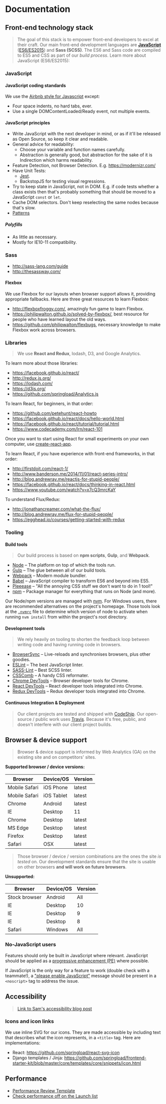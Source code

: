 Documentation
=============

## Front-end technology stack

> The goal of this stack is to empower front-end developers to excel at their craft. Our main front-end development languages are [__JavaScript__](https://developer.mozilla.org/en-US/docs/Web/JavaScript) ([ES6/ES2015](https://babeljs.io/docs/learn-es2015/)) and __Sass (SCSS)__. The ES6 and Sass code are compiled to ES5 and CSS as part of our _build process_.
Learn more about JavaScript (ES6/ES2015):

### JavaScript

#### JavaScript coding standards

We use the [Airbnb style for Javascript](https://github.com/airbnb/javascript) except:

* Four space indents, no hard tabs, ever.
* Use a single DOMContentLoaded/Ready event, not multiple events.

#### JavaScript principles

* Write JavaScript with the next developer in mind, or as if it'll be released as Open Source, so keep it clear and readable.
* General advice for readability:
  * Choose your variable and function names carefully.
  * Abstraction is generally good, but abstraction for the sake of it is Indirection which harms readability.
* Feature Detection, not Browser Detection. E.g. https://modernizr.com/
* Have Unit Tests:
  * [Jest](https://facebook.github.io/jest/).
  * BackstopJS for testing visual regressions.
* Try to keep state in JavaScript, not in DOM. E.g. if code tests whether a class exists then that's probably something that should be moved to a JavaScript `const` or `let`.
* Cache DOM selectors. Don't keep reselecting the same nodes because that's slow.
* [Patterns](https://addyosmani.com/resources/essentialjsdesignpatterns/book/)

##### Polyfills

* As little as necessary.
* Mostly for IE10-11 compatibility.

### Sass

- http://sass-lang.com/guide
- http://thesassway.com/

#### Flexbox

We use Flexbox for our layouts when browser support allows it, providing appropriate fallbacks. Here are three great resources to learn Flexbox:

- http://flexboxfroggy.com/, amazingly fun game to learn Flexbox.
- https://philipwalton.github.io/solved-by-flexbox/, best resource for people who have learned layout the old ways.
- https://github.com/philipwalton/flexbugs, necessary knowledge to make Flexbox work across browsers.

### Libraries

> We use __React and Redux__, lodash, D3, and Google Analytics.

To learn more about those libraries:

- https://facebook.github.io/react/
- http://redux.js.org/
- https://lodash.com/
- https://d3js.org/
- https://github.com/springload/Analytics.js

To learn React, for beginners, in that order:

- https://github.com/petehunt/react-howto
- https://facebook.github.io/react/docs/hello-world.html
- https://facebook.github.io/react/tutorial/tutorial.html
- https://www.codecademy.com/lrn/react-101

Once you want to start using React for small experiments on your own computer, use [create-react-app](https://github.com/facebookincubator/create-react-app/).

To learn React, if you have experience with front-end frameworks, in that order:

- http://firstdoit.com/react-1/
- http://www.banderson.me/2014/11/01/react-series-intro/
- http://blog.andrewray.me/reactjs-for-stupid-people/
- https://facebook.github.io/react/docs/thinking-in-react.html
- https://www.youtube.com/watch?v=x7cQ3mrcKaY

To understand Flux/Redux:

- http://jonathancreamer.com/what-the-flux/
- http://blog.andrewray.me/flux-for-stupid-people/
- https://egghead.io/courses/getting-started-with-redux

### Tooling

#### Build tools

> Our build process is based on __npm scripts__, __Gulp__, and __Webpack__.

- [Node](https://nodejs.org/) – The platform on top of which the tools run.
- [Gulp](http://gulpjs.com/) – The glue between all of our build tools.
- [Webpack](https://webpack.js.org/) – Modern module bundler.
- [Babel](https://babeljs.io/) – JavaScript compiler to transform ES6 and beyond into ES5.
- [Pleeease](http://pleeease.io/) – "All the annoying CSS stuff we don't want to do in 1 tool!"
- [npm](https://www.npmjs.com) – Package manager for everything that runs on Node (and more).

Our Node/npm versions are managed with [nvm](https://github.com/creationix/nvm). For Windows users, there are recommended alternatives on the project's homepage. Those tools look at the [`.nvmrc`](https://github.com/springload/frontend-starter-kit/blob/master/.nvmrc) file to determine which version of node to activate when running `nvm install` from within the project's root directory.

#### Development tools

> We rely heavily on tooling to shorten the feedback loop between writing code and having running code in browsers.

- [BrowserSync](http://www.browsersync.io/) – Live-reloads and synchronises browsers, plus other goodies.
- [ESLint](http://eslint.org/) – The best JavaScript linter.
- [SASS-Lint](https://github.com/sasstools/sass-lint) – Best SCSS linter.
- [CSSComb](http://csscomb.com/) – A handy CSS reformater.
- [Chrome DevTools](https://developer.chrome.com/devtools) – Browser developer tools for Chrome.
- [React DevTools](https://chrome.google.com/webstore/detail/react-developer-tools/fmkadmapgofadopljbjfkapdkoienihi?hl=en) – React developer tools integrated into Chrome.
- [Redux DevTools](https://chrome.google.com/webstore/detail/redux-devtools/lmhkpmbekcpmknklioeibfkpmmfibljd) – Redux developer tools integrated into Chrome.

#### Continuous Integration & Deployment

> Our client projects are tested and shipped with [CodeShip](https://codeship.com). Our open-source / public work uses [Travis](https://travis-ci.org/springload/). Because it's free, public, and doesn't interfere with our client project builds.

## Browser & device support

> Browser & device support is informed by Web Analytics (GA) on the existing site and on competitors' sites.

**Supported browser / device versions:**

| Browser | Device/OS | Version |
|---------|-----------|---------|
| Mobile Safari | iOS Phone | latest |
| Mobile Safari | iOS Tablet | latest |
| Chrome | Android | latest |
| IE | Desktop | 11 |
| Chrome | Desktop | latest |
| MS Edge | Desktop | latest |
| Firefox | Desktop | latest |
| Safari | OSX | latest |

> Those browser / device / version combinations are the ones the site *is tested* on. Our development standards ensure that the site is usable on other browsers **and will work on future browsers**.

**Unsupported:**

| Browser | Device/OS | Version |
|---------|-----------|---------|
| Stock browser | Android | All |
| IE | Desktop | 10 |
| IE | Desktop | 9 |
| IE | Desktop | 8 |
| Safari | Windows | All |

### No-JavaScript users

Features should only be built in JavaScript where relevant. JavaScript should be applied as a [progressive enhancement (PE)](https://en.wikipedia.org/wiki/Progressive_enhancement) where possible.

If JavaScript is the only way for a feature to work (double check with a teammate!), a ["please enable JavaScript"](https://github.com/springload/frontend-starter-kit/blob/master/core/templates/core/snippets/enable-javascript.html) message should be present in a `<noscript>` tag to address the issue.

## Accessibility

> [Link to Sam's accessibility blog post](#)


### Icons and icon links

We use inline SVG for our icons. They are made accessible by including text that describes what the icon represents, in a `<title>` tag. Here are implementations:

- React: https://github.com/springload/react-svg-icon
- Django templates / Jinja: https://github.com/springload/frontend-starter-kit/blob/master/core/templates/core/snippets/icon.html

## Performance

- [Performance Review Template](https://github.com/springload/frontend-starter-kit/blob/master/docs/performance-review-template.md)
- [Check performance off on the Launch list](https://github.com/springload/frontend-starter-kit/blob/master/docs/launch-checklist.md#performance)
